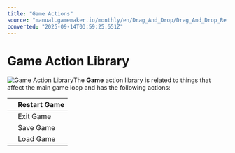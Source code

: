```yaml
---
title: "Game Actions"
source: "manual.gamemaker.io/monthly/en/Drag_And_Drop/Drag_And_Drop_Reference/Game/Game_Actions.htm"
converted: "2025-09-14T03:59:25.651Z"
---
```


# Game Action Library

![Game Action Library](../../../assets/Images/Scripting_Reference/Drag_And_Drop/Reference/Game/Lib_Game.png)The **Game** action library is related to things that affect the main game loop and has the following actions:

|  | Restart Game |
| --- | --- |
|  | Exit Game |
|  | Save Game |
|  | Load Game |